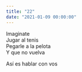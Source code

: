 ```yaml
---
title: "22"
date: "2021-01-09 00:00:00"
---
```


Imaginate\
Jugar al tenis\
Pegarle a la pelota\
Y que no vuelva

Así es hablar con vos
